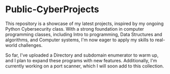 # Public-CyberProjects

This repository is a showcase of my latest projects, inspired by my ongoing Python Cybersecurity class. With a strong foundation in computer programming classes, including Intro to programming, Data Structures and algorithms, and Computer systems, I'm now eager to apply my skills to real-world challenges.

So far, I've uploaded a Directory and subdomain enumerator to warm up, and I plan to expand these programs with new features. Additionally, I'm currently working on a port scanner, which I will soon add to this collection.
